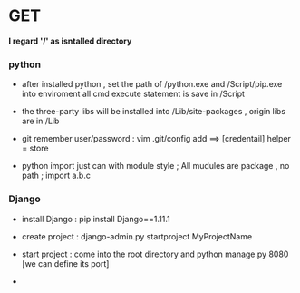 
# GET  

**I regard '/' as isntalled directory**  

### python  

* after installed python , set the path of /python.exe and /Script/pip.exe into enviroment  all cmd execute statement is save in /Script
  
* the three-party libs will be installed into /Lib/site-packages , origin libs are in /Lib  

* git remember user/password : vim .git/config add ==> [credentail] helper = store  

* python import just can with module style ; All mudules are package , no path ; import a.b.c

### Django  

* install Django : pip install Django==1.11.1  

* create project : django-admin.py startproject MyProjectName  

* start project : come into the root directory and python manage.py 8080 [we can define its port]  

*




